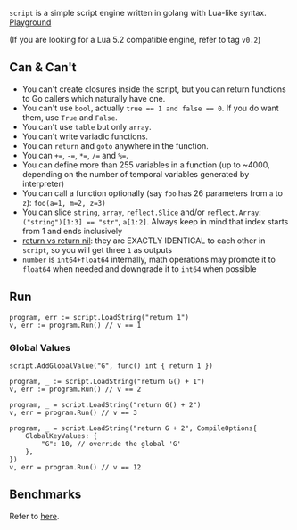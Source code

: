 `script` is a simple script engine written in golang with Lua-like syntax. [Playground](http://play.fweibo.com)

(If you are looking for a Lua 5.2 compatible engine, refer to tag `v0.2`)

## Can & Can't

- You can't create closures inside the script, but you can return functions to Go callers which naturally have one.
- You can't use `bool`, actually `true == 1 and false == 0`. If you do want them, use `True` and `False`.
- You can't use `table` but only `array`.
- You can't write variadic functions.
- You can `return` and `goto` anywhere in the function.
- You can `+=`, `-=`, `*=`, `/=` and `%=`.
- You can define more than 255 variables in a function (up to ~4000, depending on the number of temporal variables generated by interpreter)
- You can call a function optionally (say `foo` has 26 parameters from `a` to `z`): `foo(a=1, m=2, z=3)`
- You can slice `string`, `array`, `reflect.Slice` and/or `reflect.Array`: `("string")[1:3] == "str"`, `a[1:2]`. Always keep in mind that index starts from 1 and ends inclusively
- [return vs return nil](https://stackoverflow.com/questions/18522299/returning-nil-from-a-lua-function-in-c-vs-returning-0-values): they are EXACTLY IDENTICAL to each other in `script`, so you will get three `1` as outputs
- `number` is `int64+float64` internally, math operations may promote it to `float64` when needed and downgrade it to `int64` when possible

## Run

```golang
program, err := script.LoadString("return 1")
v, err := program.Run() // v == 1
```

### Global Values

```golang
script.AddGlobalValue("G", func() int { return 1 })

program, _ := script.LoadString("return G() + 1")
v, err := program.Run() // v == 2

program, _ = script.LoadString("return G() + 2")
v, err = program.Run() // v == 3

program, _ = script.LoadString("return G + 2", CompileOptions{
	GlobalKeyValues: {
		"G": 10, // override the global 'G'
	},
})
v, err = program.Run() // v == 12
```

## Benchmarks

Refer to [here](https://github.com/coyove/potatolang/blob/master/tests/bench/perf.md).

